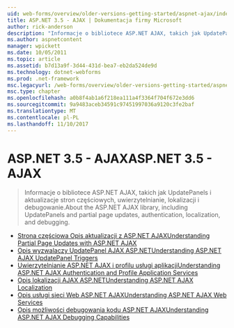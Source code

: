 ```yaml
---
uid: web-forms/overview/older-versions-getting-started/aspnet-ajax/index
title: ASP.NET 3.5 - AJAX | Dokumentacja firmy Microsoft
author: rick-anderson
description: "Informacje o bibliotece ASP.NET AJAX, takich jak UpdatePanels i aktualizacje stron częściowych, uwierzytelnianie, lokalizacji i debugowanie."
ms.author: aspnetcontent
manager: wpickett
ms.date: 10/05/2011
ms.topic: article
ms.assetid: b7d13a9f-3d44-431d-bea7-eb2da524de9d
ms.technology: dotnet-webforms
ms.prod: .net-framework
msc.legacyurl: /web-forms/overview/older-versions-getting-started/aspnet-ajax
msc.type: chapter
ms.openlocfilehash: a0b8f4ab1a6f218ea111a4f3364f704f672e3dd6
ms.sourcegitcommit: 9a9483aceb34591c97451997036a9120c3fe2baf
ms.translationtype: MT
ms.contentlocale: pl-PL
ms.lasthandoff: 11/10/2017
---
```

<a name="aspnet-35---ajax"></a><span data-ttu-id="e1bab-103">ASP.NET 3.5 - AJAX</span><span class="sxs-lookup"><span data-stu-id="e1bab-103">ASP.NET 3.5 - AJAX</span></span>
====================
> <span data-ttu-id="e1bab-104">Informacje o bibliotece ASP.NET AJAX, takich jak UpdatePanels i aktualizacje stron częściowych, uwierzytelnianie, lokalizacji i debugowanie.</span><span class="sxs-lookup"><span data-stu-id="e1bab-104">About the ASP.NET AJAX library, including UpdatePanels and partial page updates, authentication, localization, and debugging.</span></span>


- [<span data-ttu-id="e1bab-105">Strona częściowa Opis aktualizacji z ASP.NET AJAX</span><span class="sxs-lookup"><span data-stu-id="e1bab-105">Understanding Partial Page Updates with ASP.NET AJAX</span></span>](understanding-partial-page-updates-with-asp-net-ajax.md)
- [<span data-ttu-id="e1bab-106">Opis wyzwalaczy UpdatePanel AJAX ASP.NET</span><span class="sxs-lookup"><span data-stu-id="e1bab-106">Understanding ASP.NET AJAX UpdatePanel Triggers</span></span>](understanding-asp-net-ajax-updatepanel-triggers.md)
- [<span data-ttu-id="e1bab-107">Uwierzytelnianie ASP.NET AJAX i profilu usługi aplikacji</span><span class="sxs-lookup"><span data-stu-id="e1bab-107">Understanding ASP.NET AJAX Authentication and Profile Application Services</span></span>](understanding-asp-net-ajax-authentication-and-profile-application-services.md)
- [<span data-ttu-id="e1bab-108">Opis lokalizacji AJAX ASP.NET</span><span class="sxs-lookup"><span data-stu-id="e1bab-108">Understanding ASP.NET AJAX Localization</span></span>](understanding-asp-net-ajax-localization.md)
- [<span data-ttu-id="e1bab-109">Opis usługi sieci Web ASP.NET AJAX</span><span class="sxs-lookup"><span data-stu-id="e1bab-109">Understanding ASP.NET AJAX Web Services</span></span>](understanding-asp-net-ajax-web-services.md)
- [<span data-ttu-id="e1bab-110">Opis możliwości debugowania kodu ASP.NET AJAX</span><span class="sxs-lookup"><span data-stu-id="e1bab-110">Understanding ASP.NET AJAX Debugging Capabilities</span></span>](understanding-asp-net-ajax-debugging-capabilities.md)
